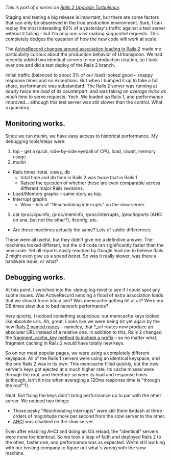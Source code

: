 *This is part of a series on [Rails 2 Upgrade Turbulence](http://threebrothers.org/brendan/blog/rails2-upgrade-turbulence).*

Staging and testing a big release is important, but there are some factors that
can only be obsereved in the true production environment. Sure, I can replay the
most interesting 80% of a yesterday's traffic against a test server without it
failing &ndash; but I'm only *one user* making *sequential* requests. This
completely dodges the question of how the new code will work at scale.

The [ActiveRecord changes around association loading in Rails 2](http://threebrothers.org/brendan/blog/rails2-upgrade-activerecord-woes/)
made me particularly curious about the production behavior of Urbanspoon. We had
recently added two identical servers to our production rotation, so I took over
one and did a test deploy of the Rails 2 branch.

Initial traffic (balanced to about 3% of our load) looked good &ndash; snappy
response times and no exceptions. But when I bumped it up to take a full share,
performance was substandard. The Rails 2 server was running at *nearly twice the load*
of its counterpart, and was taking *on average twice as much time* to serve
requests. Yech. We loaded up Rails 1, and performance improved... although
this test server was still slower than the control. What a quandary.

## Monitoring works.

Since we run munin, we have easy access to historical performance. My debugging
tools/steps were:

 1. top - get a quick, side-by-side eyeball of CPU, load, iowait, memory usage.
 2. munin
   * Rails times: total, views, db
     * total time and db time in Rails 2 was twice that in Rails 1
     * Raised the question of whether these are even comparable across
       different major Rails revisions.
   * Load/Memory graphs &ndash; same story as top.
   * Interrupt graphs
     * Wow &ndash; lots of "Rescheduling interrupts" on the slow server.
 3. cat /proc/cpuinfo, /proc/meminfo, /proc/interrupts, /proc/ioports (AHCI on
    one, but not the other?), ifconfig, etc.
   * Are these machines actually the same? Lots of subtle differences.

These were all useful, but they didn't give me a definitive answer. The machines
looked different, but the old code ran significantly faster than the new code.
Yet all reports easily reached by Google lead me to believe Rails 2 might even
give us a speed *boost*. So was it really slower, was there a hardware issue, or
what?

## Debugging works.

At this point, I switched into the :debug log-level to see if I could spot any
subtle issues. Was ActiveRecord sending a flood of extra association loads that
we should force into a join? Was memcache getting hit at all? Were our DB times
slow due to bad network performance?

Very quickly, I noticed something suspicious: our memcache keys looked like
absolute urls. Ah, great. Looks like we were being bit yet again by the new
[Rails 2 named routes](http://threebrothers.org/brendan/blog/rails2-upgrade-general-cleanup/) &ndash; nameley,
that *_url routes now produce an absoluter URL instead of a relative one. In
addition to this, Rails 2 changed the [fragment\_cache\_key method to include a
prefix](http://github.com/rails/rails/blob/v2.3.10/actionpack/lib/action_controller/caching/fragments.rb#L33) &ndash; so no matter what, fragment caching in Rails 2
would have totally new keys.

So on our most popular pages, we were using a completely different keyspace.
All of the Rails 1 servers were using an identical keyspace, and the one Rails 2
was in its own. This memcache filled quickly, but the new server's keys got
ejected at a *much* higher rate. Its cache misses were through the roof, and
therefore so were its load and response times (although, isn't it nice when
averaging a 120ms response time is "through the roof"?).

Neat. But fixing the keys didn't bring performance up to par with the other
server. We noticed two things:

 * Those pesky "Rescheduling interrupts" were still there &ndash at three
   orders of maginitude more per second from the slow server to the other.
 * <abbr title='Advanced Host Controller Interface'>AHCI</abbr> was disabled
   on the slow server.

Even after enabling AHCI and doing an OS reload, the "identical" servers were
none too identical. So we took a leap of faith and  deployed Rails 2 to the
other, faster one, and performance was as expected. We're still working with
our hosting company to figure out what's wrong with the slow machine.
